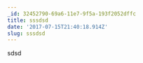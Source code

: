 ```yaml
---
_id: 32452790-69a6-11e7-9f5a-193f2052dffc
title: sssdsd
date: '2017-07-15T21:40:18.914Z'
slug: sssdsd
---
```

sdsd
